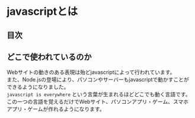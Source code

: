 # javascriptとは

## 目次
<!-- toc -->

## どこで使われているのか
Webサイトの動きのある表現は殆どjavascriptによって行われています。  
また、Node.jsの登場により、パソコンやサーバーもjavascriptで動かすことができるようになりました。  
`javascript is everywhere` という言葉が生まれるほどどこでも動く言語です。  
この一つの言語を覚えるだけでWebサイト、パソコンアプリ・ゲーム、スマホアプリ・ゲームが作れるようになります。